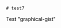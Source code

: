                                                                                                                                                                                                                                                                                                                                                                                                                                                                                                                                   # test7
Test "graphical-gist"
